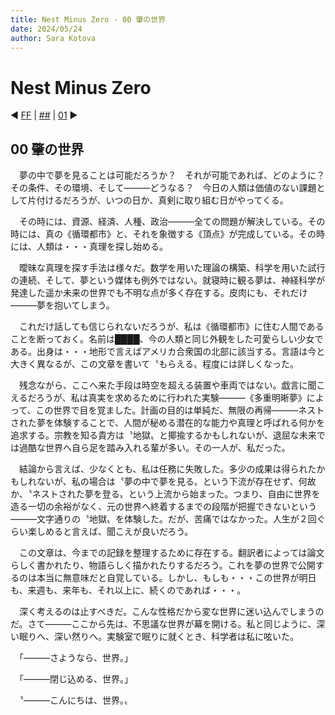 ```yaml
---
title: Nest Minus Zero - 00 肇の世界
date: 2024/05/24
author: Sara Kotova
---
```


# Nest Minus Zero

◀ [FF]() | [##](/work/novel/post-NestMinusZero/summary) | [01](/work/novel/post-NestMinusZero/01) ▶

## 00 肇の世界

<div class='max-w-3xl'>

　夢の中で夢を見ることは可能だろうか？　それが可能であれば、どのように？　その条件、その環境、そして―――どうなる？　今日の人類は価値のない課題として片付けるだろうが、いつの日か、真剣に取り組む日がやってくる。

　その時には、資源、経済、人種、政治―――全ての問題が解決している。その時には、真の《循環都市》と、それを象徴する《頂点》が完成している。その時には、人類は・・・真理を探し始める。

　曖昧な真理を探す手法は様々だ。数学を用いた理論の構築、科学を用いた試行の連続、そして、夢という媒体も例外ではない。就寝時に観る夢は、神経科学が発達した遥か未来の世界でも不明な点が多く存在する。皮肉にも、それだけ―――夢を抱いてしまう。

　これだけ話しても信じられないだろうが、私は《循環都市》に住む人間であることを断っておく。名前は████、今の人類と同じ外観をした可愛らしい少女である。出身は・・・地形で言えばアメリカ合衆国の北部に該当する。言語は今と大きく異なるが、この文章を書いて〝もらえる〟程度には詳しくなった。

　残念ながら、ここへ来た手段は時空を超える装置や車両ではない。戯言に聞こえるだろうが、私は真実を求めるために行われた実験―――《多重明晰夢》によって、この世界で目を覚ました。計画の目的は単純だ、無限の再帰―――ネストされた夢を体験することで、人間が秘める潜在的な能力や真理と呼ばれる何かを追求する。宗教を知る貴方は〝地獄〟と揶揄するかもしれないが、退屈な未来では過酷な世界へ自ら足を踏み入れる輩が多い。その一人が、私だった。

　結論から言えば、少なくとも、私は任務に失敗した。多少の成果は得られたかもしれないが、私の場合は〝夢の中で夢を見る〟という下流が存在せず、何故か、〝ネストされた夢を登る〟という上流から始まった。つまり、自由に世界を造る一切の余裕がなく、元の世界へ終着するまでの段階が把握できないという―――文字通りの〝地獄〟を体験した。だが、苦痛ではなかった。人生が２回ぐらい楽しめると言えば、聞こえが良いだろう。

　この文章は、今までの記録を整理するために存在する。翻訳者によっては論文らしく書かれたり、物語らしく描かれたりするだろう。これを夢の世界で公開するのは本当に無意味だと自覚している。しかし、もしも・・・この世界が明日も、来週も、来年も、それ以上に、続くのであれば・・・。

　深く考えるのは止すべきだ。こんな性格だから変な世界に迷い込んでしまうのだ。さて―――ここから先は、不思議な世界が幕を開ける。私と同じように、深い眠りへ、深い然りへ。実験室で眠りに就くとき、科学者は私に呟いた。

　「―――さようなら、世界。」

　「―――閉じ込める、世界。」

　〝―――こんにちは、世界。〟

</div>
